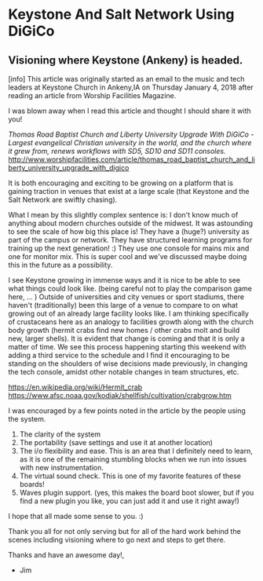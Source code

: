 # Keystone And Salt Network Using DiGiCo

## Visioning where Keystone (Ankeny) is headed.

[info] This article was originally started as an email to the music and tech leaders at Keystone Church in Ankeny,IA on Thursday January 4, 2018 after reading an article from Worship Facilities Magazine.


I was blown away when I read this article and thought I should share it with you!

<i>Thomas Road Baptist Church and Liberty University Upgrade With DiGiCo - Largest evangelical Christian university in the world, and the church where it grew from, renews workflows with SD5, SD10 and SD11 consoles.</i>
http://www.worshipfacilities.com/article/thomas_road_baptist_church_and_liberty_university_upgrade_with_digico

It is both encouraging and exciting to be growing on a platform that is gaining traction in venues that exist at a large scale (that Keystone and the Salt Network are swiftly chasing).

What I mean by this slightly complex sentence is:
I don't know much of anything about modern churches outside of the midwest.
It was astounding to see the scale of how big this place is!
They have a (huge?) university as part of the campus or network.
They have structured learning programs for training up the next generation! :)
They use one console for mains mix and one for monitor mix. This is super cool and we've discussed maybe doing this in the future as a possibility.

I see Keystone growing in immense ways and it is nice to be able to see what things could look like. (being careful not to play the comparison game here, ... )
Outside of universities and city venues or sport stadiums, there haven't (traditionally) been this large of a venue to compare to on what growing out of an already large facility looks like.
I am thinking specifically of crustaceans here as an analogy to facilities growth along with the church body growth (hermit crabs find new homes / other crabs molt and build new, larger shells). It is evident that change is coming and that it is only a matter of time. We see this process happening starting this weekend with adding a third service to the schedule and I find it encouraging to be standing on the shoulders of wise decisions made previously, in changing the tech console, amidst other notable changes in team structures, etc.

https://en.wikipedia.org/wiki/Hermit_crab
https://www.afsc.noaa.gov/kodiak/shellfish/cultivation/crabgrow.htm

I was encouraged by a few points noted in the article by the people using the system.
1. The clarity of the system
2. The portability (save settings and use it at another location)
3. The i/o flexibility and ease. This is an area that I definitely need to learn, as it is one of the remaining stumbling blocks when we run into issues with new instrumentation.
4. The virtual sound check. This is one of my favorite features of these boards!
5. Waves plugin support. (yes, this makes the board boot slower, but if you find a new plugin you like, you can just add it and use it right away!)

I hope that all made some sense to you. :)


Thank you all for not only serving but for all of the hard work behind the scenes including visioning where to go next and steps to get there.

Thanks and have an awesome day!,

- Jim
